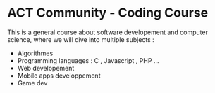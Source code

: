 # ACT Community - Coding Course

This is a general course about software developement and computer science, where we will dive into multiple subjects :
- Algorithmes
- Programming languages : C , Javascript , PHP ...
- Web developement
- Mobile apps developpement
- Game dev
